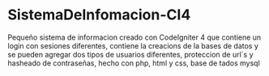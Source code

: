 # SistemaDeInfomacion-CI4
Pequeño sistema de informacion creado con CodeIgniter 4 que contiene un login con sesiones diferentes, contiene la creacions de la bases de datos y se pueden agregar
dos tipos de usuarios diferentes, proteccion de url´s y hasheado de contraseñas, hecho con php, html y css, base de tados mysql
